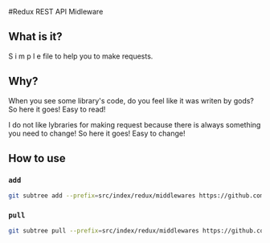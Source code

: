 #Redux REST API Midleware

## What is it?

S i m p l e file to help you to make requests.

## Why?

When you see some library's code, do you feel like it was writen by gods? So here it goes! Easy to read!

I do not like lybraries for making request because there is always something you need to change! So here it goes! Easy to change!

## How to use

### `add`

```bash
git subtree add --prefix=src/index/redux/middlewares https://github.com/savchenko91/ts-redux-rest-api-middleware.git main
```

### `pull`

```bash
git subtree pull --prefix=src/index/redux/middlewares https://github.com/savchenko91/ts-redux-rest-api-middleware.git main
```
